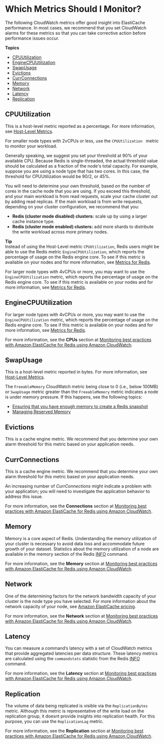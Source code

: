 # Which Metrics Should I Monitor?<a name="CacheMetrics.WhichShouldIMonitor"></a>

The following CloudWatch metrics offer good insight into ElastiCache performance\. In most cases, we recommend that you set CloudWatch alarms for these metrics so that you can take corrective action before performance issues occur\.

**Topics**
+ [CPUUtilization](#metrics-cpu-utilization)
+ [EngineCPUUtilization](#metrics-engine-cpu-utilization)
+ [SwapUsage](#metrics-swap-usage)
+ [Evictions](#metrics-evictions)
+ [CurrConnections](#metrics-curr-connections)
+ [Memory](#metrics-memory)
+ [Network](#metrics-network)
+ [Latency](#metrics-latency)
+ [Replication](#metrics-replication)

## CPUUtilization<a name="metrics-cpu-utilization"></a>

This is a host\-level metric reported as a percentage\. For more information, see [Host\-Level Metrics](CacheMetrics.HostLevel.md)\.

 For smaller node types with 2vCPUs or less, use the `CPUUtilization ` metric to monitor your workload\.

Generally speaking, we suggest you set your threshold at 90% of your available CPU\. Because Redis is single\-threaded, the actual threshold value should be calculated as a fraction of the node's total capacity\. For example, suppose you are using a node type that has two cores\. In this case, the threshold for CPUUtilization would be 90/2, or 45%\. 

You will need to determine your own threshold, based on the number of cores in the cache node that you are using\. If you exceed this threshold, and your main workload is from read requests, scale your cache cluster out by adding read replicas\. If the main workload is from write requests, depending on your cluster configuration, we recommend that you:
+ **Redis \(cluster mode disabled\) clusters:** scale up by using a larger cache instance type\.
+ **Redis \(cluster mode enabled\) clusters:** add more shards to distribute the write workload across more primary nodes\.

**Tip**  
Instead of using the Host\-Level metric `CPUUtilization`, Redis users might be able to use the Redis metric `EngineCPUUtilization`, which reports the percentage of usage on the Redis engine core\. To see if this metric is available on your nodes and for more information, see [Metrics for Redis](https://docs.aws.amazon.com/AmazonElastiCache/latest/red-ug/CacheMetrics.Redis.html)\.

For larger node types with 4vCPUs or more, you may want to use the `EngineCPUUtilization` metric, which reports the percentage of usage on the Redis engine core\. To see if this metric is available on your nodes and for more information, see [Metrics for Redis](https://docs.aws.amazon.com/AmazonElastiCache/latest/red-ug/CacheMetrics.Redis.html)\.

## EngineCPUUtilization<a name="metrics-engine-cpu-utilization"></a>

For larger node types with 4vCPUs or more, you may want to use the `EngineCPUUtilization` metric, which reports the percentage of usage on the Redis engine core\. To see if this metric is available on your nodes and for more information, see [Metrics for Redis](https://docs.aws.amazon.com/AmazonElastiCache/latest/red-ug/CacheMetrics.Redis.html)\.

For more information, see the **CPUs** section at [Monitoring best practices with Amazon ElastiCache for Redis using Amazon CloudWatch](https://aws.amazon.com/blogs/database/monitoring-best-practices-with-amazon-elasticache-for-redis-using-amazon-cloudwatch/)\.

## SwapUsage<a name="metrics-swap-usage"></a>

This is a host\-level metric reported in bytes\. For more information, see [Host\-Level Metrics](CacheMetrics.HostLevel.md)\.

The `FreeableMemory` CloudWatch metric being close to 0 \(i\.e\., below 100MB\) or `SwapUsage` metric greater than the `FreeableMemory` metric indicates a node is under memory pressure\. If this happens, see the following topics:
+ [Ensuring that you have enough memory to create a Redis snapshot](BestPractices.BGSAVE.md)
+ [Managing Reserved Memory](redis-memory-management.md)

## Evictions<a name="metrics-evictions"></a>

This is a cache engine metric\. We recommend that you determine your own alarm threshold for this metric based on your application needs\.

## CurrConnections<a name="metrics-curr-connections"></a>

This is a cache engine metric\. We recommend that you determine your own alarm threshold for this metric based on your application needs\.

An increasing number of *CurrConnections* might indicate a problem with your application; you will need to investigate the application behavior to address this issue\. 

For more information, see the **Connections** section at [Monitoring best practices with Amazon ElastiCache for Redis using Amazon CloudWatch](https://aws.amazon.com/blogs/database/monitoring-best-practices-with-amazon-elasticache-for-redis-using-amazon-cloudwatch/)\.

## Memory<a name="metrics-memory"></a>

Memory is a core aspect of Redis\. Understanding the memory utilization of your cluster is necessary to avoid data loss and accommodate future growth of your dataset\. Statistics about the memory utilization of a node are available in the memory section of the Redis [INFO](https://redis.io/commands/info) command\.

For more information, see the **Memory** section at [Monitoring best practices with Amazon ElastiCache for Redis using Amazon CloudWatch](https://aws.amazon.com/blogs/database/monitoring-best-practices-with-amazon-elasticache-for-redis-using-amazon-cloudwatch/)\.

## Network<a name="metrics-network"></a>

One of the determining factors for the network bandwidth capacity of your cluster is the node type you have selected\. For more information about the network capacity of your node, see [Amazon ElastiCache pricing](https://aws.amazon.com/elasticache/pricing/)\.

For more information, see the **Network** section at [Monitoring best practices with Amazon ElastiCache for Redis using Amazon CloudWatch](https://aws.amazon.com/blogs/database/monitoring-best-practices-with-amazon-elasticache-for-redis-using-amazon-cloudwatch/)\.

## Latency<a name="metrics-latency"></a>

You can measure a command’s latency with a set of CloudWatch metrics that provide aggregated latencies per data structure\. These latency metrics are calculated using the `commandstats` statistic from the Redis [INFO](https://redis.io/commands/info) command\.

For more information, see the **Latency** section at [Monitoring best practices with Amazon ElastiCache for Redis using Amazon CloudWatch](https://aws.amazon.com/blogs/database/monitoring-best-practices-with-amazon-elasticache-for-redis-using-amazon-cloudwatch/)\.

## Replication<a name="metrics-replication"></a>

The volume of data being replicated is visible via the `ReplicationBytes` metric\. Although this metric is representative of the write load on the replication group, it doesnt provide insights into replication health\. For this purpose, you can use the `ReplicationLag` metric\. 

For more information, see the **Replication** section at [Monitoring best practices with Amazon ElastiCache for Redis using Amazon CloudWatch](https://aws.amazon.com/blogs/database/monitoring-best-practices-with-amazon-elasticache-for-redis-using-amazon-cloudwatch/)\.